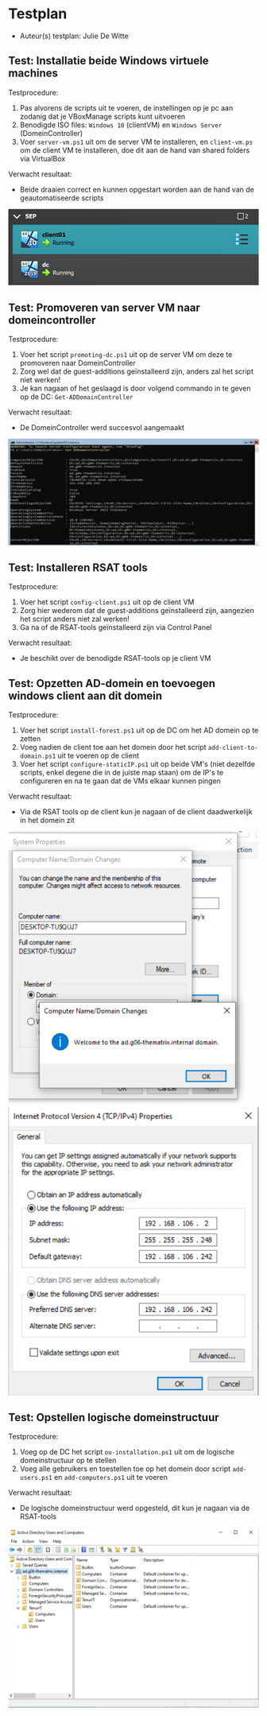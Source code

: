 ﻿# Testplan

- Auteur(s) testplan: Julie De Witte

## Test: Installatie beide Windows virtuele machines

Testprocedure:

1. Pas alvorens de scripts uit te voeren, de instellingen op je pc aan zodanig dat je VBoxManage scripts kunt uitvoeren
2. Benodigde ISO files: `Windows 10` (clientVM) en `Windows Server` (DomeinController)
3. Voer `server-vm.ps1` uit om de server VM te installeren, en `client-vm.ps` om de client VM te installeren, doe dit aan de hand van shared folders via VirtualBox

Verwacht resultaat:

- Beide draaien correct en kunnen opgestart worden aan de hand van de geautomatiseerde scripts

<!-- Voeg hier eventueel een screenshot van het verwachte resultaat in. -->
![VMs-aangemaakt](./img/vms-worden-aangemaakt.png)


## Test: Promoveren van server VM naar domeincontroller

Testprocedure:

1. Voer het script `promoting-dc.ps1` uit op de server VM om deze te promoveren naar DomeinController
2. Zorg wel dat de guest-additions geïnstalleerd zijn, anders zal het script niet werken!
3. Je kan nagaan of het geslaagd is door volgend commando in te geven op de DC: `Get-ADDomainController`

Verwacht resultaat:

- De DomeinController werd succesvol aangemaakt

<!-- Voeg hier eventueel een screenshot van het verwachte resultaat in. -->
![domeincontroller](./img/get-addomaincontroller.png)


## Test: Installeren RSAT tools

Testprocedure:

1. Voer het script `config-client.ps1` uit op de client VM
2. Zorg hier wederom dat de guest-additions geïnstalleerd zijn, aangezien het script anders niet zal werken!
3. Ga na of de RSAT-tools geïnstalleerd zijn via Control Panel

Verwacht resultaat:

- Je beschikt over de benodigde RSAT-tools op je client VM

<!-- Voeg hier eventueel een screenshot van het verwachte resultaat in. -->


## Test: Opzetten AD-domein en toevoegen windows client aan dit domein

Testprocedure:

1. Voer het script `install-forest.ps1` uit op de DC om het AD domein op te zetten
2. Voeg nadien de client toe aan het domein door het script `add-client-to-domain.ps1` uit te voeren op de client
3. Voer het script `configure-staticIP.ps1` uit op beide VM's (niet dezelfde scripts, enkel degene die in de juiste map staan) om de IP's te configureren en na te gaan dat de VMs elkaar kunnen pingen

Verwacht resultaat:

- Via de RSAT tools op de client kun je nagaan of de client daadwerkelijk in het domein zit

<!-- Voeg hier eventueel een screenshot van het verwachte resultaat in. -->
![client-bij-domein](./img/client-bij-domein.png)
![adapter-settings](./img/adapter-settings.png)

## Test: Opstellen logische domeinstructuur

Testprocedure:

1. Voeg op de DC het script `ou-installation.ps1` uit om de logische domeinstructuur op te stellen
2. Voeg alle gebruikers en toestellen toe op het domein door script `add-users.ps1` en `add-computers.ps1` uit te voeren

Verwacht resultaat:

- De logische domeinstructuur werd opgesteld, dit kun je nagaan via de RSAT-tools

<!-- Voeg hier eventueel een screenshot van het verwachte resultaat in. -->
![domeinstructuur](./img/logische-domeinstructuur.png)